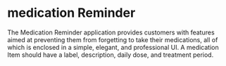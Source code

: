 # medication Reminder
The Medication Reminder application provides customers with features aimed at preventing them from forgetting to take their medications, all of which is enclosed in a simple, elegant, and professional UI. A medication Item should have a label, description, daily dose, and treatment period.
